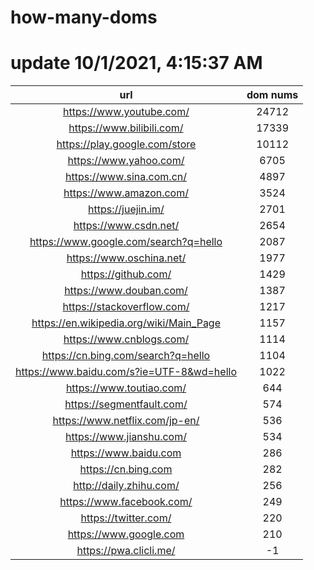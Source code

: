 # how-many-doms

# update 10/1/2021, 4:15:37 AM

url | dom nums
:-: | :-:
https://www.youtube.com/ | 24712
https://www.bilibili.com/ | 17339
https://play.google.com/store | 10112
https://www.yahoo.com/ | 6705
https://www.sina.com.cn/ | 4897
https://www.amazon.com/ | 3524
https://juejin.im/ | 2701
https://www.csdn.net/ | 2654
https://www.google.com/search?q=hello | 2087
https://www.oschina.net/ | 1977
https://github.com/ | 1429
https://www.douban.com/ | 1387
https://stackoverflow.com/ | 1217
https://en.wikipedia.org/wiki/Main_Page | 1157
https://www.cnblogs.com/ | 1114
https://cn.bing.com/search?q=hello | 1104
https://www.baidu.com/s?ie=UTF-8&wd=hello | 1022
https://www.toutiao.com/ | 644
https://segmentfault.com/ | 574
https://www.netflix.com/jp-en/ | 536
https://www.jianshu.com/ | 534
https://www.baidu.com | 286
https://cn.bing.com | 282
http://daily.zhihu.com/ | 256
https://www.facebook.com/ | 249
https://twitter.com/ | 220
https://www.google.com | 210
https://pwa.clicli.me/ | -1
